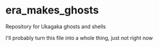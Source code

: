 # era_makes_ghosts
Repository for Ukagaka ghosts and shells

I'll probably turn this file into a whole thing, just not right now

